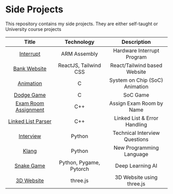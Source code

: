 # Side Projects

This repository contains my side projects. They are either self-taught or University course projects

|                         Title                         |       Technology        |          Description           |
| :---------------------------------------------------: | :---------------------: | :----------------------------: |
|          [Interrupt](./Assembly_Interrupt/)           |      ARM Assembly       |   Hardware Interrupt Program   |
|            [Bank Website](./bank_website/)            |  ReactJS, Tailwind CSS  |  React/Tailwind based Website  |
|              [Animation](./C_Animation/)              |            C            | System on Chip (SoC) Animation |
|             [Dodge Game](./C_DodgeGame/)              |            C            |            SoC Game            |
| [Exam Room Assignment](./C%2B%2B_ExamRoomAssignment/) |           C++           |    Assign Exam Room by Name    |
|  [Linked List Parser](./C%2B%2B_LinkedList_Parser/)   |           C++           |  Linked List & Error Handling  |
|               [Interview](./Interview/)               |         Python          | Technical Interview Questions  |
|                   [Klang](./Klang/)                   |         Python          |    New Programming Language    |
|         [Snake Game](./Python_Snake_Game_AI/)         | Python, Pygame, Pytorch |        Deep Learning AI        |
|                [3D Website](./3dweb/)                 |        three.js         |   3D Website using three.js    |

